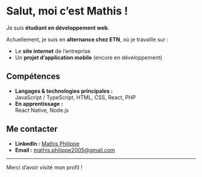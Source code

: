 # Salut, moi c’est Mathis !

Je suis **étudiant en développement web**.

Actuellement, je suis en **alternance chez ETN**, où je travaille sur :
- Le **site internet** de l’entreprise  
- Un **projet d’application mobile** (encore en développement)

## Compétences

- **Langages & technologies principales :**  
  JavaScript / TypeScript, HTML, CSS, React, PHP  
- **En apprentissage :**  
  React Native, Node.js

## Me contacter

- **LinkedIn :** [Mathis Philippe](https://www.linkedin.com/in/mathis-philippe/)  
- **Email :** [mathis.philippe2005@gmail.com](mailto:mathis.philippe2005@gmail.com)

---

Merci d’avoir visité mon profil !
